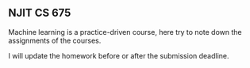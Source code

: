 ## NJIT CS 675

Machine learning is a practice-driven course, here try to note down the assignments of the courses.

I will update the homework before or after the submission deadline.
